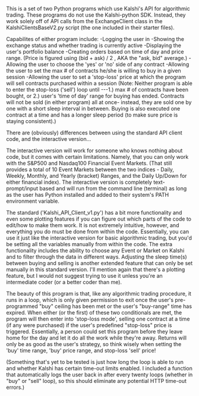 This is a set of two Python programs which use Kalshi's API for algorithmic trading. These programs do not use the Kalshi-python SDK. Instead, they work solely off of API calls from the ExchangeClient class in the KalshiClientsBaseV2.py script (the one included in their starter files).

Capabilites of either program include: -Logging the user in -Showing the exchange status and whether trading is currently active -Displaying the user's portfolio balance -Creating orders based on time of day and price range. (Price is figured using (bid + ask) / 2 , AKA the "ask, bid" average.) -Allowing the user to choose the 'yes' or 'no' side of any contract -Allowing the user to set the max # of contracts he/she is willing to buy in a given session -Allowing the user to set a 'stop-loss' price at which the program will sell contracts purchased within a session (Note: Neither program is able to enter the stop-loss ('sell') loop until ---1.) max # of contracts have been bought, or 2.) user's 'time of day' range for buying has ended. Contracts will not be sold (in either program) all at once- instead, they are sold one by one with a short sleep interval in between. Buying is also executed one contract at a time and has a longer sleep period (to make sure price is staying consistent).)

There are (obviously) differences between using the standard API client code, and the interactive version...

The interactive version will work for someone who knows nothing about code, but it comes with certain limitations. Namely, that you can only work with the S&P500 and Nasdaq100 Financial Event Markets. (That still provides a total of 10 Event Markets between the two indices - Daily, Weekly, Monthly, and Yearly (bracket) Ranges, and the Daily Up/Down for either financial index). The interactive version is completely text-prompt/input based and will run from the command line (terminal) as long as the user has Python installed and added to their system's PATH environment variable.

The standard ('Kalshi_API_Client_v1.py') has a bit more functionality and even some plotting features if you can figure out which parts of the code to edit/how to make them work. It is not extremely intuitive, however, and everything you do must be done from within the code. Essentially, you can use it just like the interactive version for basic algorithmic trading, but you'd be setting all the variables manually from within the code. The extra functionality includes the ability to choose any Event or Market on Kalshi and to filter through the data in different ways. Adjusting the sleep time(s) between buying and selling is another extended feature that can only be set manually in this standard version. I'll mention again that there's a plotting feature, but I would not suggest trying to use it unless you're an intermediate coder (or a better coder than me).

The beauty of this program is that, like any algorithmic trading procedure, it runs in a loop, which is only given permission to exit once the user's pre-programmed "buy" ceiling has been met or the user's "buy-range" time has expired. When either (or the first) of these two conditionals are met, the program will then enter into 'stop-loss mode', selling one contract at a time (if any were purchased) if the user's predefined "stop-loss" price is triggered. Essentially, a person could set this program before they leave home for the day and let it do all the work while they're away. Returns will only be as good as the user's strategy, so think wisely when setting the 'buy' time range, 'buy' price range, and stop-loss 'sell' price!

(Something that's yet to be tested is just how long the loop is able to run and whether Kalshi has certain time-out limits enabled. I included a function that automatically logs the user back in after every twenty loops (whether in "buy" or "sell" loop), so this should eliminate any potential HTTP time-out errors.)
